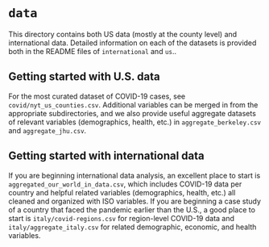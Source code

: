# `data`

This directory contains both US data (mostly at the county level) and international data. Detailed information on each of the datasets is provided both in the README files of `international` and `us`..


## Getting started with U.S. data

For the most curated dataset of COVID-19 cases, see `covid/nyt_us_counties.csv`. Additional variables can be merged in from the appropriate subdirectories, and we also provide useful aggregate datasets of relevant variables (demographics, health, etc.) in `aggregate_berkeley.csv` and `aggregate_jhu.csv`.

## Getting started with international data
If you are beginning international data analysis, an excellent place to start is `aggregated_our_world_in_data.csv`, which includes COVID-19 data per country and helpful related variables (demographics, health, etc.) all cleaned and organized with ISO variables.
If you are beginning a case study of a country that faced the pandemic earlier than the U.S., a good place to start is `italy/covid-regions.csv` for region-level COVID-19 data and `italy/aggregate_italy.csv` for related demographic, economic, and health variables.